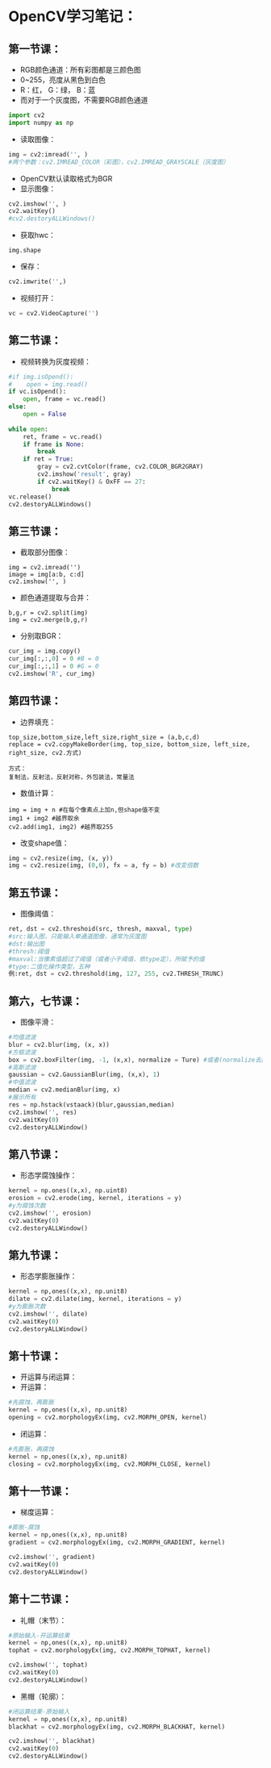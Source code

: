 # OpenCV学习笔记：

## 第一节课：

- RGB颜色通道：所有彩图都是三颜色图
- 0~255，亮度从黑色到白色
- R：红， G：绿， B：蓝
- 而对于一个灰度图，不需要RGB颜色通道

```python
import cv2
import numpy as np
```

- 读取图像：

```python
img = cv2:imread('', )
#两个参数：cv2.IMREAD_COLOR（彩图），cv2.IMREAD_GRAYSCALE（灰度图）
```

- OpenCV默认读取格式为BGR
- 显示图像：

```python
cv2.imshow('', )
cv2.waitKey()
#cv2.destoryALLWindows()
```

- 获取hwc：

```
img.shape
```

- 保存：

```python
cv2.imwrite('',)
```

- 视频打开：

```python
vc = cv2.VideoCapture('')
```

## 第二节课：

- 视频转换为灰度视频：

```python
#if img.isOpend():
#    open = img.read()
if vc.isOpend():
    open, frame = vc.read()
else:
    open = False
    
while open:
    ret, frame = vc.read()
    if frame is None:
        break
    if ret = True:
        gray = cv2.cvtColor(frame, cv2.COLOR_BGR2GRAY)
        cv2.imshow('result', gray)
        if cv2.waitKey() & OxFF == 27:
            break
vc.release()
cv2.destoryALLWindows()
```

## 第三节课：

- 截取部分图像：

```
img = cv2.imread('')
image = img[a:b, c:d]
cv2.imshow('', )
```

- 颜色通道提取与合并：

```
b,g,r = cv2.split(img)
img = cv2.merge(b,g,r)
```

- 分别取BGR：

```python
cur_img = img.copy()
cur_img[:,:,0] = 0 #B = 0
cur_img[:,:,1] = 0 #G = 0
cv2.imshow('R', cur_img)
```

## 第四节课：

- 边界填充：

```
top_size,bottom_size,left_size,right_size = (a,b,c,d)
replace = cv2.copyMakeBorder(img, top_size, bottom_size, left_size, right_size, cv2.方式)

方式：
复制法，反射法，反射对称，外包装法，常量法
```

- 数值计算：

```
img = img + n #在每个像素点上加n,但shape值不变
img1 + img2 #越界取余
cv2.add(img1, img2) #越界取255
```

- 改变shape值：

```python
img = cv2.resize(img, (x, y))
img = cv2.resize(img, (0,0), fx = a, fy = b) #改变倍数
```

## 第五节课：

- 图像阈值：

```python
ret, dst = cv2.threshoid(src, thresh, maxval, type)
#src:输入图，只能输入单通道图像，通常为灰度图
#dst:输出图
#thresh:阈值
#maxval:当像素值超过了阈值（或者小于阈值，依type定），所赋予的值
#type:二值化操作类型，五种
例:ret, dst = cv2.threshold(img, 127, 255, cv2.THRESH_TRUNC)
```

## 第六，七节课：

- 图像平滑：

```python
#均值滤波
blur = cv2.blur(img, (x, x))
#方框滤波
box = cv2.boxFilter(img, -1, (x,x), normalize = Ture) #或者(normalize去掉)
#高斯滤波
gaussian = cv2.GaussianBlur(img, (x,x), 1)
#中值滤波
median = cv2.medianBlur(img, x)
#展示所有
res = np.hstack(vstaack)(blur,gaussian,median)
cv2.imshow('', res)
cv2.waitKey(0)
cv2.destoryALLWindow()
```

## 第八节课：

- 形态学腐蚀操作：

```python
kernel = np.ones((x,x), np.uint8)
erosion = cv2.erode(img, kernel, iterations = y)
#y为腐蚀次数
cv2.imshow('', erosion)
cv2.waitKey(0)
cv2.destoryALLWindow()
```

## 第九节课：

- 形态学膨胀操作：

```python
kernel = np,ones((x,x), np.unit8)
dilate = cv2.dilate(img, kernel, iterations = y)
#y为膨胀次数
cv2.imshow('', dilate)
cv2.waitKey(0)
cv2.destoryALLWindow()
```

## 第十节课：

- 开运算与闭运算：
- 开运算：

```python
#先腐蚀，再膨胀
kernel = np,ones((x,x), np.unit8)
opening = cv2.morphologyEx(img, cv2.MORPH_OPEN, kernel)
```

- 闭运算：

```python
#先膨胀，再腐蚀
kernel = np,ones((x,x), np.unit8)
closing = cv2.morphologyEx(img, cv2.MORPH_CLOSE, kernel)
```

## 第十一节课：

- 梯度运算：

```python
#膨胀-腐蚀
kernel = np,ones((x,x), np.unit8)
gradient = cv2.morphologyEx(img, cv2.MORPH_GRADIENT, kernel)

cv2.imshow('', gradient)
cv2.waitKey(0)
cv2.destoryALLWindow()
```

## 第十二节课：

- 礼帽（末节）：

```python
#原始输入-开运算结果
kernel = np,ones((x,x), np.unit8)
tophat = cv2.morphologyEx(img, cv2.MORPH_TOPHAT, kernel)

cv2.imshow('', tophat)
cv2.waitKey(0)
cv2.destoryALLWindow()
```

- 黑帽（轮廓）：

```python
#闭运算结果-原始输入
kernel = np,ones((x,x), np.unit8)
blackhat = cv2.morphologyEx(img, cv2.MORPH_BLACKHAT, kernel)

cv2.imshow('', blackhat)
cv2.waitKey(0)
cv2.destoryALLWindow()
```

